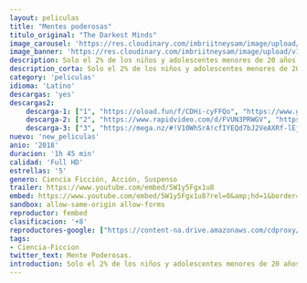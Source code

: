 ```yaml
---
layout: peliculas
title: "Mentes poderosas"
titulo_original: "The Darkest Minds"
image_carousel: 'https://res.cloudinary.com/imbriitneysam/image/upload/v1542404079/mente-poster-min.jpg'
image_banner: 'https://res.cloudinary.com/imbriitneysam/image/upload/v1542404079/mente-banner-min.jpg'
description: Solo el 2% de los niños y adolescentes menores de 20 años han sobrevivido a una plaga que ha asolado Estados Unidos. Los mismos que han desarrollado capacidades mentales que no pueden controlar. Los mismos que son apresados en Thurmond, un campamento controlado por el gobierno para todos los niños sobrevivientes. Entre ellos, Ruby Daly, una adolescente de 16 años que logra escapar de allí cambiando así el destino que le habían impuesto.
description_corta: Solo el 2% de los niños y adolescentes menores de 20 años han sobrevivido a una plaga que ha asolado Estados Unidos. Los mismos que han desarrollado capacidades mentales que no pueden controlar. Los mismos que son apresados en Thurmond, un campamento...
category: 'peliculas'
idioma: 'Latino'
descargas: 'yes'
descargas2:
    descarga-1: ["1", "https://oload.fun/f/CDHi-cyFFQo", "https://www.google.com/s2/favicons?domain=openload.co","OpenLoad","https://res.cloudinary.com/imbriitneysam/image/upload/v1541473684/mexico.png", "Latino", "Full HD"]
    descarga-2: ["2", "https://www.rapidvideo.com/d/FVUN3PRWGV", "https://www.google.com/s2/favicons?domain=www.rapidvideo.com","RapidVideo","https://res.cloudinary.com/imbriitneysam/image/upload/v1541473684/mexico.png", "Latino", "Full HD"]
    descarga-3: ["3", "https://mega.nz/#!V10WhSrA!cfIYEQd7bJ2VeAXRf-lEjLI1NvDfS4nCwW7Gr21uyH8", "https://www.google.com/s2/favicons?domain=mega.nz","Mega","https://res.cloudinary.com/imbriitneysam/image/upload/v1541473684/mexico.png", "Latino", "Full HD"]
nuevo: 'new_peliculas'
anio: '2018'
duracion: '1h 45 min'
calidad: 'Full HD'
estrellas: '5'
genero: Ciencia Ficción, Acción, Suspenso
trailer: https://www.youtube.com/embed/5W1y5Fgx1u8
embed: https://www.youtube.com/embed/5W1y5Fgx1u8?rel=0&amp;hd=1&border=0&wmode=opaque&enablejsapi=1&modestbranding=1&controls=1&showinfo=1
sandbox: allow-same-origin allow-forms
reproductor: fembed
clasificacion: '+8'
reproductores-google: ["https://content-na.drive.amazonaws.com/cdproxy/share/dRBvlCBKTb5fuXqHFHGwXcxYPZsNUiqjkzAxMkv4o3Y/nodes/c_0w912MTXy3R74smEIFnw?nonce=1aeJgFo25vsnipF4rkErXXE77zPznxYfZ7m2UAkejrADLWNZD3Ptx7l6Ci_DyN_X"]
tags:
- Ciencia-Ficcion
twitter_text: Mente Poderosas.
introduction: Solo el 2% de los niños y adolescentes menores de 20 años han sobrevivido a una plaga que ha asolado Estados Unidos. Los mismos que han desarrollado capacidades mentales que no pueden controlar. Los mismos que son apresados en Thurmond, un campamento...
---
```












